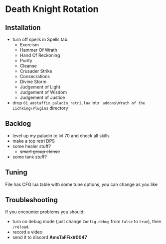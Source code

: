 # Death Knight Rotation
## Installation
- turn off spells in Spells tab:
  - Exorcism
  - Hammer Of Wrath
  - Hand Of Reckoning
  - Purify
  - Cleanse
  - Crusader Strike
  - Consecrations
  - Divine Storm
  - Judgement of Light
  - Judgement of Wisdom
  - Judgement of Justice
- drop `01_amstaffix_paladin_retri.lua` into ` addons\Wrath of the Lichking\Plugins` directory
## Backlog
- level up my paladin to lvl 70 and check all skills
- make a top retri DPS
- some healer stuff?
  - ~~smart group clense~~
- some tank stuff?
## Tuning
File has CFG lua table with some tune options, you can change as you like
## Troubleshooting
If you encounter problems you should:
- turn on debug mode (just change `Config.debug` from `false` to `true`), then `/reload`.
- record a video
- send it to discord **AmsTaFFix#0047**
